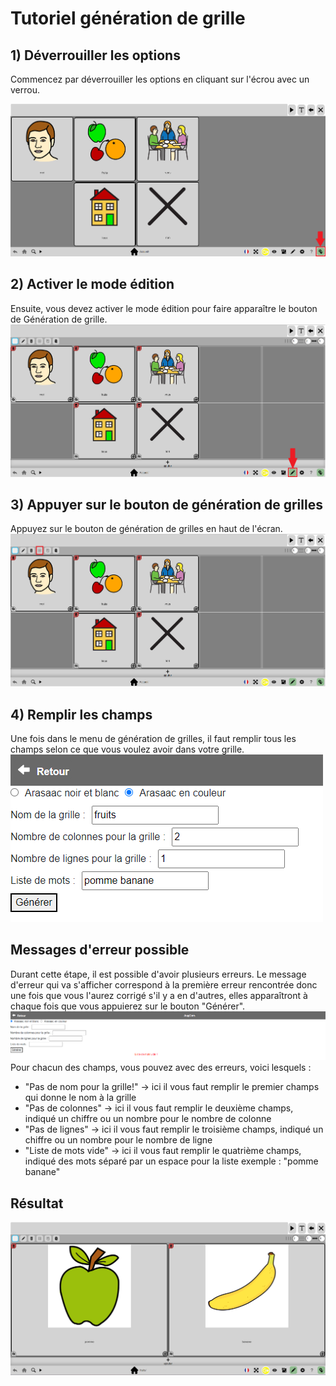 # Tutoriel génération de grille

## 1) Déverrouiller les options

Commencez par déverrouiller les options en cliquant sur l'écrou avec un verrou.

![unlockSettings](src/assets/tuto/unlockSettings.png)

## 2) Activer le mode édition

Ensuite, vous devez activer le mode édition pour faire apparaître le bouton de Génération de grille.
![modeEdition](src/assets/tuto/modeEdition.png)

## 3) Appuyer sur le bouton de génération de grilles

Appuyez sur le bouton de génération de grilles en haut de l'écran.
![selectGridGeneration](src/assets/tuto/buttonGenerateGrid.png)

## 4) Remplir les champs

Une fois dans le menu de génération de grilles, il faut remplir tous les champs selon ce que vous voulez avoir dans votre grille.
![fillForm](src/assets/tuto/fillChamps.png)

## Messages d'erreur possible
Durant cette étape, il est possible d'avoir plusieurs erreurs. Le message d'erreur qui va s'afficher correspond à la première erreur rencontrée donc une fois que vous l'aurez corrigé s'il y a en d'autres, elles apparaîtront à chaque fois que vous appuierez sur le bouton "Générer".
![erreurFR](src/assets/tuto/erreurFR.png)
Pour chacun des champs, vous pouvez avec des erreurs, voici lesquels :
- "Pas de nom pour la grille!" -> ici il vous faut remplir le premier champs qui donne le nom à la grille
- "Pas de colonnes" -> ici il vous faut remplir le deuxième champs, indiqué un chiffre ou un nombre pour le nombre de colonne
- "Pas de lignes" -> ici il vous faut remplir le troisième champs, indiqué un chiffre ou un nombre pour le nombre de ligne
- "Liste de mots vide" -> ici il vous faut remplir le quatrième champs, indiqué des mots séparé par un espace pour la liste exemple : "pomme banane"

## Résultat

![result](src/assets/tuto/result.png)
